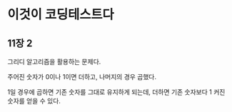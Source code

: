 # 이것이 코딩테스트다

## 11장 2

그리디 알고리즘을 활용하는 문제다.

주어진 숫자가 0이나 1이면 더하고, 나머지의 경우 곱했다.

1일 경우에 곱하면 기존 숫자를 그대로 유지하게 되는데, 더하면 기존 숫자보다 1 커진 숫자를 얻을 수 있다.
